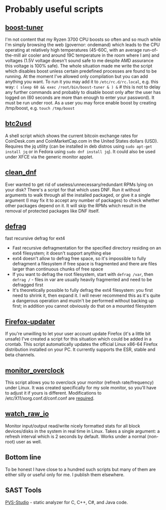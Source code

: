 # Probably useful scripts

## [boost-tuner](https://raw.githubusercontent.com/birdie-github/useful-scripts/master/boost-tuner)
I'm not content that my Ryzen 3700 CPU boosts so often and so much while I'm simply browsing the web (governor: ondemand) which leads to the CPU operating at relatively high temperatures (45-60C, with an average run-of-the-mill air cooler and around 19C temperature in the room where I am) and voltages (1.5V voltage doesn't sound safe to me despite AMD assurance this voltage is 100% safe). The whole situation made me write the script which disables boost unless certain predefined processes are found to be running. At the moment I've allowed only compilation but you can add anything you want. To run it you may add it to `/etc/rc.d/rc.local`, e.g. this way:
`( sleep 60 && exec /root/bin/boost-tuner & ) &` # this is not to delay any further commands and probably to disable boost only after the user has logged on (60 seconds are more than enough to enter your password). It must be run under root. As a user you may force enable boost by creating /tmp/boost, e.g. `touch /tmp/boost`

## [btc2usd](https://raw.githubusercontent.com/birdie-github/useful-scripts/master/btc2usd)
A shell script which shows the current bitcoin exchange rates for CoinDesk.com and CoinMarketCap.com in the United States dollars (USD). Requires the jq utility (can be installed in deb distros using `sudo apt-get install jq` or in Fedora using `sudo dnf install jq`). It could also be used under XFCE via the generic monitor applet.

## [clean_dnf](https://raw.githubusercontent.com/birdie-github/useful-scripts/master/clean_dnf)
Ever wanted to get rid of useless/unnecessary/redundant RPMs lying on your disk? There's a script for that which uses DNF. Run it without arguments to walk through all the installed packaged, or give it a single argument (I may fix it to accept any number of packages) to check whether other packages depend on it. It will skip the RPMs which result in the removal of protected packages like DNF itself.

## [defrag](https://raw.githubusercontent.com/birdie-github/useful-scripts/master/defrag)
fast recursive defrag for ext4
* Fast recursive defragmentation for the specified directory residing on an ext4 filesystem; it doesn't support anything else
* ext4 doesn't allow to defrag free space, so it's impossible to fully defragment a filesystem if free space is fragmented and there are files larger than continuous chunks of free space
* If you want to defrag the root filesystem, start with `defrag /var`, then `defrag /` - files in var are usually heavily fragmented and need to be defragged first
* It's theoretically possible to fully defrag the ext4 filesystem: you first need to shrink it, then expand it. I will never recommend this as it's quite a dangerous operation and mustn't be performed without backing up first; in addition you cannot obviously do that on a mounted filesystem

## [Firefox-updater](https://raw.githubusercontent.com/birdie-github/useful-scripts/master/Firefox-updater)
If you're unwilling to let your user account update Firefox (it's a little bit unsafe) I've created a script for this situation which could be added in a crontab. This script automatically updates the official Linux x86-64 Firefox distribution installed on your PC. It currently supports the ESR, stable and beta channels.

## [monitor_overclock](https://raw.githubusercontent.com/birdie-github/useful-scripts/master/monitor_overclock)
This script allows you to overclock your monitor (refresh rate/frequency) under Linux. It was created specifically for my sole monitor, so you'll have to adjust it if yours is different. Modifications to /etc/X11/xorg.conf.d/conf.conf are [required](https://devtalk.nvidia.com/default/topic/1054885/linux/monitor-refresh-frequency-overclocking-in-linux-is-not-available/).

## [watch_raw_io](https://raw.githubusercontent.com/birdie-github/useful-scripts/master/watch_raw_io)
Monitor input/output read/write nicely formatted stats for all block devices/disks in the system in real time in Linux. Takes a single argument: a refresh interval which is 2 seconds by default. Works under a normal (non-root) user as well.

## Bottom line

To be honest I have close to a hundred such scripts but many of them are either silly or useful only for me. I publish them elsewhere.

## SAST Tools

[PVS-Studio](https://pvs-studio.com/pvs-studio/?utm_source=website&utm_medium=github&utm_campaign=open_source) - static analyzer for C, C++, C#, and Java code.
